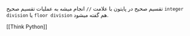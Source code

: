 تقسیم صحیح در پایتون با علامت `//` انجام میشه به عملیات تقسیم صحیح `integer division` یا `floor division` هم گفته میشود.

[[Think Python]]